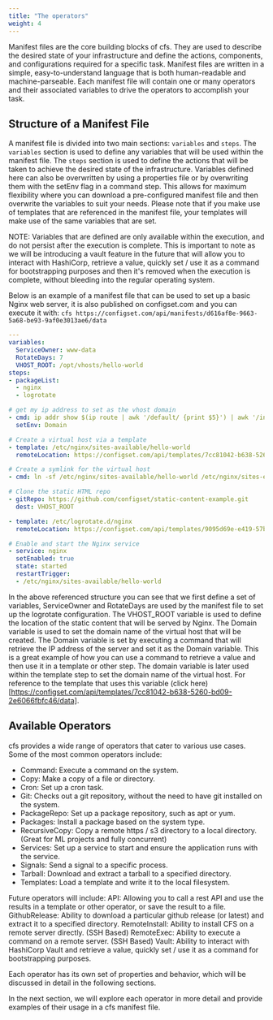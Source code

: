 ```yaml
---
title: "The operators"
weight: 4
---
```


Manifest files are the core building blocks of cfs. They are used to describe the desired state of your infrastructure and define the actions, components, and configurations required for a specific task. Manifest files are written in a simple, easy-to-understand language that is both human-readable and machine-parseable.  Each manifest file will contain one or many operators and their associated variables to drive the operators to accomplish your task.

## Structure of a Manifest File

A manifest file is divided into two main sections: `variables` and `steps`. The `variables` section is used to define any variables that will be used within the manifest file. The `steps` section is used to define the actions that will be taken to achieve the desired state of the infrastructure.  Variables defined here can also be overwritten by using a properties file or by overwriting them with the setEnv flag in a command step.  This allows for maximum flexibility where you can download a pre-configured manifest file and then overwrite the variables to suit your needs.  Please note that if you make use of templates that are referenced in the manifest file, your templates will make use of the same variables that are set.

NOTE: Variables that are defined are only available within the execution, and do not persist after the execution is complete.  This is important to note as we will be introducing a vault feature in the future that will allow you to interact with HashiCorp, retrieve a value, quickly set / use it as a command for bootstrapping purposes and then it's removed when the execution is complete, without bleeding into the regular operating system.

Below is an example of a manifest file that can be used to set up a basic Nginx web server, it is also published on configset.com and you can execute it with: `cfs https://configset.com/api/manifests/d616af8e-9663-5a68-be93-9af0e3013ae6/data`

```yaml
---
variables:
  ServiceOwner: www-data
  RotateDays: 7
  VHOST_ROOT: /opt/vhosts/hello-world
steps:
- packageList:
  - nginx
  - logrotate

# get my ip address to set as the vhost domain
- cmd: ip addr show $(ip route | awk '/default/ {print $5}') | awk '/inet / {print $2}' | awk -F/ '{print $1}'
  setEnv: Domain

# Create a virtual host via a template
- template: /etc/nginx/sites-available/hello-world
  remoteLocation: https://configset.com/api/templates/7cc81042-b638-5260-bd09-2e6066fbfc46/data

# Create a symlink for the virtual host
- cmd: ln -sf /etc/nginx/sites-available/hello-world /etc/nginx/sites-enabled/hello-world

# Clone the static HTML repo
- gitRepo: https://github.com/configset/static-content-example.git
  dest: VHOST_ROOT

- template: /etc/logrotate.d/nginx
  remoteLocation: https://configset.com/api/templates/9095d69e-e419-57bc-b888-08e8a60fc11a/data

# Enable and start the Nginx service
- service: nginx
  setEnabled: true
  state: started
  restartTrigger:
  - /etc/nginx/sites-available/hello-world
```


In the above referenced structure you can see that we first define a set of variables, ServiceOwner and RotateDays are used by the manifest file to set up the logrotate configuration.  The VHOST_ROOT variable is used to define the location of the static content that will be served by Nginx.  The Domain variable is used to set the domain name of the virtual host that will be created.  The Domain variable is set by executing a command that will retrieve the IP address of the server and set it as the Domain variable.  This is a great example of how you can use a command to retrieve a value and then use it in a template or other step.  The domain variable is later used within the template step to set the domain name of the virtual host.  For reference to the template that uses this variable (click here)[https://configset.com/api/templates/7cc81042-b638-5260-bd09-2e6066fbfc46/data].

## Available Operators

cfs provides a wide range of operators that cater to various use cases. Some of the most common operators include:

- Command: Execute a command on the system.
- Copy: Make a copy of a file or directory.
- Cron: Set up a cron task.
- Git: Checks out a git repository, without the need to have git installed on the system.
- PackageRepo: Set up a package repository, such as apt or yum.
- Packages: Install a package based on the system type.
- RecursiveCopy: Copy a remote https / s3 directory to a local directory. (Great for ML projects and fully concurrent)
- Services: Set up a service to start and ensure the application runs with the service.
- Signals: Send a signal to a specific process.
- Tarball: Download and extract a tarball to a specified directory.
- Templates: Load a template and write it to the local filesystem.

Future operators will include:
API: Allowing you to call a rest API and use the results in a template or other operator, or save the result to a file.
GithubRelease: Ability to download a particular github release (or latest) and extract it to a specified directory.
RemoteInstall: Ability to install CFS on a remote server directly. (SSH Based)
RemoteExec: Ability to execute a command on a remote server. (SSH Based)
Vault: Ability to interact with HashiCorp Vault and retrieve a value, quickly set / use it as a command for bootstrapping purposes.

Each operator has its own set of properties and behavior, which will be discussed in detail in the following sections.

In the next section, we will explore each operator in more detail and provide examples of their usage in a cfs manifest file.
